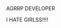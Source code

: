 

AGRRP DEVELOPER



I HATE GIRLSS!!!!


<!---
Ackylle/Ackylle is a ✨ special ✨ repository because its `README.md` (this file) appears on your GitHub profile.
You can click the Preview link to take a look at your changes.
--->

